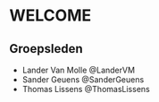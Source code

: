 # WELCOME

## Groepsleden

- Lander Van Molle @LanderVM
- Sander Geuens @SanderGeuens
- Thomas Lissens @ThomasLissens
